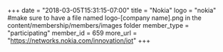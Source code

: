 +++
date = "2018-03-05T15:31:15-07:00"
title = "Nokia"
logo = "nokia" #make sure to have a file named logo-[company name].png in the content/membership/members/images folder
member_type = "participating"
member_id = 659
more_url = "https://networks.nokia.com/innovation/iot"
+++
